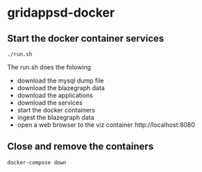 # gridappsd-docker

## Start the docker container services

    ./run.sh

The run.sh does the folowing
 -  download the mysql dump file
 -  download the blazegraph data
 -  download the applications
 -  download the services
 -  start the docker containers
 -  ingest the blazegraph data
 -  open a web browser to the viz container http://localhost:8080


## Close and remove the containers

    docker-compose down

